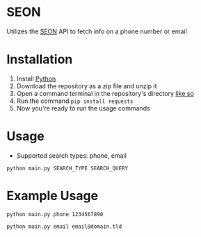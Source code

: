 # SEON
Utilizes the [SEON](https://seon.io) API to fetch info on a phone number or email

# Installation
1. Install [Python](https://python.org)
2. Download the repository as a zip file and unzip it
3. Open a command terminal in the repository's directory [like so](https://streamable.com/v8ysk8)
4. Run the command `pip install requests`
5. Now you're ready to run the usage commands

# Usage
- Supported search types: phone, email

`python main.py SEARCH_TYPE SEARCH_QUERY`

# Example Usage
`python main.py phone 1234567890`

`python main.py email email@domain.tld`
